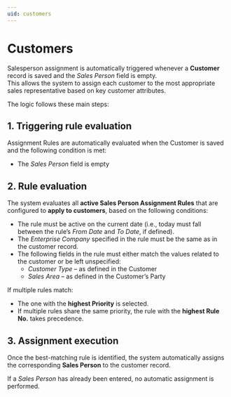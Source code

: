 ```yaml
---
uid: customers
---
```


# Customers  

Salesperson assignment is automatically triggered whenever a **Customer** record is saved and the *Sales Person* field is empty.  
This allows the system to assign each customer to the most appropriate sales representative based on key customer attributes.  

The logic follows these main steps:  


## 1. Triggering rule evaluation  
Assignment Rules are automatically evaluated when the Customer is saved and the following condition is met:  

- The *Sales Person* field is empty  


## 2. Rule evaluation  
The system evaluates all **active Sales Person Assignment Rules** that are configured to **apply to customers**, based on the following conditions:  

- The rule must be active on the current date (i.e., today must fall between the rule’s *From Date* and *To Date*, if defined).  
- The *Enterprise Company* specified in the rule must be the same as in the customer record.  
- The following fields in the rule must either match the values related to the customer or be left unspecified:  
  - *Customer Type* – as defined in the Customer  
  - *Sales Area* – as defined in the Customer’s Party  

If multiple rules match:  
- The one with the **highest Priority** is selected.  
- If multiple rules share the same priority, the rule with the **highest Rule No.** takes precedence.  


## 3. Assignment execution  
Once the best-matching rule is identified, the system automatically assigns the corresponding **Sales Person** to the customer record.  

If a *Sales Person* has already been entered, no automatic assignment is performed.  

